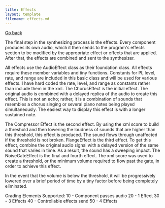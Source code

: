 ```yaml
---
title: Effects
layout: template
filename: effects.md
--- 
```


[Go back](https://arjun2908.github.io/CSE-471-Project1/)

The final step in the synthesizing process is the effects. Every component produces its own audio, which it then sends to the program's effects section to be modified by the appropriate effect or effects that are applied. After that, the effects are combined and sent to the synthesizer.

All effects use the AudioEffect class as their foundation class. All effects require these member variables and tiny functions. Constants for PI, level, rate, and range are included in this basic class and will be used for various effects. I have hard coded the rate, level, and range as constants rather than include them in the xml. The ChorusEffect is the initial effect. The original audio is combined with a delayed replica of the audio to create this effect. This is not an echo; rather, it is a combination of sounds that resembles a chorus singing or several piano notes being played simultaneously. The easiest way to display this effect is with a longer sustained note.

The Compressor Effect is the second effect. By using the xml score to build a threshold and then lowering the loudness of sounds that are higher than this threshold, this effect is produced. The sound flows through unaffected if the threshold is not broken. FlangeEffect is the third effect. To get this effect, combine the original audio signal with a delayed version of the same sound that varies in time. As a result, the sound has a sweeping impact. The NoiseGateEffect is the final and fourth effect. The xml score was used to create a threshold, or the minimum volume required to flow past the gate, in order to achieve this effect.

In the event that the volume is below the threshold, it will be progressively lowered over a brief period of time by a tiny factor before being completely eliminated.

Grading Elements Supported:
10 - Component passes audio
20 - 1 Effect
30 - 3 Effects
40 - Controllable effects send
50 - 4 Effects
